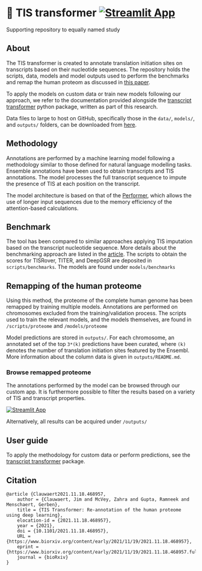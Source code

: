 # 🧬 TIS transformer [![Streamlit App](https://static.streamlit.io/badges/streamlit_badge_black_white.svg)](http://jdcla.ugent.be)
Supporting repository to equally named study
## About <a name="about"></a>
The TIS transformer is created to annotate translation initiation sites on transcripts based on their nucleotide sequences. The repository holds the scripts, data, models and model outputs used to perform the benchmarks and remap the human proteom as discussed in [this paper](https://www.biorxiv.org/content/10.1101/2021.11.18.468957v1).

To apply the models on custom data or train new models following our approach, we refer to the documentation provided alongside the [transcript transformer](https://github.com/jdcla/transcript_transformer) python package, written as part of this research.

Data files to large to host on GitHub, specifically those in the `data/`, `models/`, and `outputs/` folders, can be downloaded from [here](http://biobix.be/tis_transformer).
## Methodology <a name="methodology"></a>
Annotations are performed by a machine learning model following a methodology similar to those defined for natural language modelling tasks. Ensemble annotations have been used to obtain transcripts and TIS annotations. The model processes the full transcript sequence to impute the presence of TIS at each position on the transcript. 

The model architecture is based on that of the [Performer](https://arxiv.org/abs/2009.14794), which allows the use of longer input sequences due to the memory efficiency of the attention-based calculations.

## Benchmark <a name="benchmark"></a>

The tool has been compared to similar approaches applying TIS imputation based on the transcript nucleotide sequence. More details about the benchmarking approach are listed in the [article](https://www.biorxiv.org/content/10.1101/2021.11.18.468957v1). The scripts to obtain the scores for TISRover, TITER, and DeepGSR are deposited in `scripts/benchmarks`. The models are found under `models/benchmarks`

## Remapping of the human proteome <a name="human"></a>

Using this method, the proteome of the complete human genome has been remapped by training multiple models. Annotations are performed on chromosomes excluded from the training/validation process. The scripts used to train the relevant models, and the models themselves, are found in `/scripts/proteome` and `/models/proteome`

Model predictions are stored in `outputs/`. For each chromosome, an annotated set of the top `3*(k)` predictions have been curated, where `(k)` denotes the number of translation initiation sites featured by the Ensembl. More information about the column data is given in `outputs/README.md`.

### Browse remapped proteome
The annotations performed by the model can be browsed through our custom app. It is furthermore possible to filter the results based on a variety of TIS and transcript properties. 

[![Streamlit App](https://static.streamlit.io/badges/streamlit_badge_black_white.svg)](http://jdcla.ugent.be)

Alternatively, all results can be acquired under `/outputs/`


## User guide <a name="userguide"></a>

To apply the methodology for custom data or perform predictions, see the [transcript transformer](https://github.com/jdcla/transcript_transformer) package.


## Citation <a name="citation"></a>
       
```
@article {Clauwaert2021.11.18.468957,
	author = {Clauwaert, Jim and McVey, Zahra and Gupta, Ramneek and Menschaert, Gerben},
	title = {TIS Transformer: Re-annotation of the human proteome using deep learning},
	elocation-id = {2021.11.18.468957},
	year = {2021},
	doi = {10.1101/2021.11.18.468957},
	URL = {https://www.biorxiv.org/content/early/2021/11/19/2021.11.18.468957},
	eprint = {https://www.biorxiv.org/content/early/2021/11/19/2021.11.18.468957.full.pdf},
	journal = {bioRxiv}
}
```
